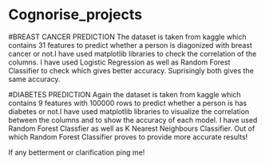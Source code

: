# Cognorise_projects

#BREAST CANCER PREDICTION
The dataset is taken from kaggle which contains 31 features to predict whether a person is diagonized with breast cancer or not.I have used matplotlib libraries to check the correlation of the columns. I have used Logistic Regression as well as Random Forest Classifier to check which gives better accuracy. Suprisingly both gives the same accuracy.


#DIABETES PREDICTION
Again the dataset is taken from kaggle which contains 9 features with 100000 rows to predict whether a person is has diabetes or not.I have used matplotlib libraries to visualize the correlation between the columns and to show the accuracy of each model. I have used Random Forest Classfier as well as K Nearest Neighbours Classifier. Out of which Random Forest Classifier proves to provide more accurate results!



If any betterment or clarification ping me!
